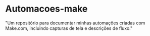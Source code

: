 # Automacoes-make
"Um repositório para documentar minhas automações criadas com Make.com, incluindo capturas de tela e descrições de fluxo."
